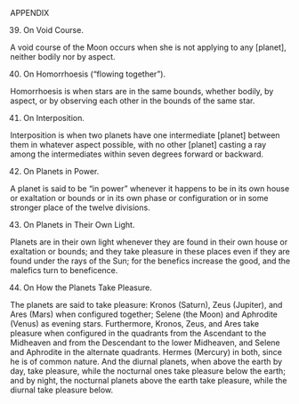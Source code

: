 APPENDIX

39. On Void Course.

A void course of the Moon occurs when she is not applying to any [planet], neither bodily nor by aspect.

40. On Homorrhoesis (“flowing together”).

Homorrhoesis is when stars are in the same bounds, whether bodily, by aspect, or by observing each other in the bounds of the same star.

41. On Interposition.

Interposition is when two planets have one intermediate [planet] between them in whatever aspect possible, with no other [planet] casting a ray among the intermediates within seven degrees forward or backward.

42. On Planets in Power.

A planet is said to be “in power” whenever it happens to be in its own house or exaltation or bounds or in its own phase or configuration or in some stronger place of the twelve divisions.

43. On Planets in Their Own Light.

Planets are in their own light whenever they are found in their own house or exaltation or bounds; and they take pleasure in these places even if they are found under the rays of the Sun; for the benefics increase the good, and the malefics turn to beneficence.

44. On How the Planets Take Pleasure.

The planets are said to take pleasure: Kronos (Saturn), Zeus (Jupiter), and Ares (Mars) when configured together; Selene (the Moon) and Aphrodite (Venus) as evening stars. Furthermore, Kronos, Zeus, and Ares take pleasure when configured in the quadrants from the Ascendant to the Midheaven and from the Descendant to the lower Midheaven, and Selene and Aphrodite in the alternate quadrants. Hermes (Mercury) in both, since he is of common nature. And the diurnal planets, when above the earth by day, take pleasure, while the nocturnal ones take pleasure below the earth; and by night, the nocturnal planets above the earth take pleasure, while the diurnal take pleasure below.